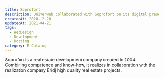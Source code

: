 ```yaml
---
title: Soprofort
description: Univerweb collaborated with Soprofort on its digital presence. We created the website and we provide hosting.
createdAt: 2020-12-20
updatedAt: 2021-04-21
tags:
  - WebDesign
  - Development
  - Hosting
category: E-Catalog
---
```


Soprofort is a real estate development company created in 2004. Combining competence and know-how, it realizes in collaboration with the realization company Eridj high quality real estate projects.
